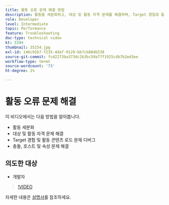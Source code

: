 ```yaml
---
title: 활동 오류 문제 해결 방법
description: 활동을 세분화하고, 대상 및 활동 자격 문제를 해결하며, Target 경험과 활동 콘텐츠 로드 문제를 디버깅하고, 충돌, 호스트 및 속성을 해결하는 방법을 알아봅니다.
role: Developer
level: Intermediate
topic: Performance
feature: Troubleshooting
doc-type: technical video
kt: 5394
thumbnail: 35154.jpg
exl-id: 146c91b7-f235-4daf-9129-bb7cb884b538
source-git-commit: fcd2273ba373dc2b3bc59a77f1925cdb7b2ed3ee
workflow-type: tm+mt
source-wordcount: '73'
ht-degree: 1%

---
```


# 활동 오류 문제 해결

이 비디오에서는 다음 방법을 알아봅니다.

* 활동 세분화
* 대상 및 활동 자격 문제 해결
* Target 경험 및 활동 콘텐츠 로드 문제 디버그
* 충돌, 호스트 및 속성 문제 해결

## 의도한 대상

* 개발자

>[!VIDEO](https://video.tv.adobe.com/v/35154/?quality=12)

자세한 내용은 [설명서](https://experienceleague.adobe.com/docs/target/using/troubleshoot/troubleshooting-target.html?lang=en)를 참조하세요.
